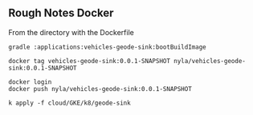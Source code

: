## Rough Notes Docker

From the directory with the Dockerfile


```shell
gradle :applications:vehicles-geode-sink:bootBuildImage
```


```shell script
docker tag vehicles-geode-sink:0.0.1-SNAPSHOT nyla/vehicles-geode-sink:0.0.1-SNAPSHOT 

docker login
docker push nyla/vehicles-geode-sink:0.0.1-SNAPSHOT
```


```shell
k apply -f cloud/GKE/k8/geode-sink
```

